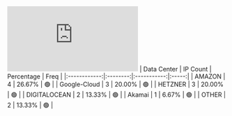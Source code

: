 ![Diagramm](https://github.com/obajay/StateSync-snapshots/blob/main/Projects/Xpla/1/README.md)
| Data Center | IP Count | Percentage | Freq |
|:------------:|:--------:|:-----------:|:-----:|
| AMAZON | 4 | 26.67% | 🟢 |
| Google-Cloud | 3 | 20.00% | 🟢 |
| HETZNER | 3 | 20.00% | 🟢 |
| DIGITALOCEAN | 2 | 13.33% | 🟢 |
| Akamai | 1 | 6.67% | 🟢 |
| OTHER | 2 | 13.33% | 🟢 |